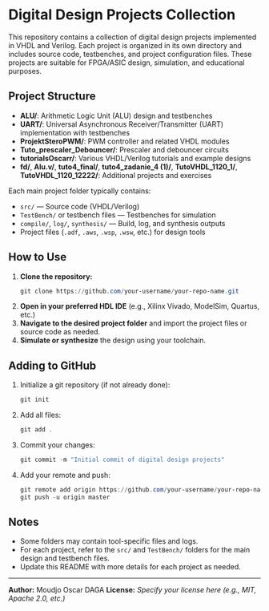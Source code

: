 # Digital Design Projects Collection

This repository contains a collection of digital design projects implemented in VHDL and Verilog. Each project is organized in its own directory and includes source code, testbenches, and project configuration files. These projects are suitable for FPGA/ASIC design, simulation, and educational purposes.

## Project Structure

- **ALU/**: Arithmetic Logic Unit (ALU) design and testbenches
- **UART/**: Universal Asynchronous Receiver/Transmitter (UART) implementation with testbenches
- **ProjektSteroPWM/**: PWM controller and related VHDL modules
- **Tuto_prescaler_Debouncer/**: Prescaler and debouncer circuits
- **tutorialsOscarr/**: Various VHDL/Verilog tutorials and example designs
- **fd/**, **Alu.v/**, **tuto4_final/**, **tuto4_zadanie_4 (1)/**, **TutoVHDL_1120_1/**, **TutoVHDL_1120_12222/**: Additional projects and exercises

Each main project folder typically contains:
- `src/` — Source code (VHDL/Verilog)
- `TestBench/` or testbench files — Testbenches for simulation
- `compile/`, `log/`, `synthesis/` — Build, log, and synthesis outputs
- Project files (`.adf`, `.aws`, `.wsp`, `.wsw`, etc.) for design tools

## How to Use

1. **Clone the repository:**
   ```powershell
   git clone https://github.com/your-username/your-repo-name.git
   ```
2. **Open in your preferred HDL IDE** (e.g., Xilinx Vivado, ModelSim, Quartus, etc.)
3. **Navigate to the desired project folder** and import the project files or source code as needed.
4. **Simulate or synthesize** the design using your toolchain.

## Adding to GitHub

1. Initialize a git repository (if not already done):
   ```powershell
   git init
   ```
2. Add all files:
   ```powershell
   git add .
   ```
3. Commit your changes:
   ```powershell
   git commit -m "Initial commit of digital design projects"
   ```
4. Add your remote and push:
   ```powershell
   git remote add origin https://github.com/your-username/your-repo-name.git
   git push -u origin master
   ```

## Notes
- Some folders may contain tool-specific files and logs.
- For each project, refer to the `src/` and `TestBench/` folders for the main design and testbench files.
- Update this README with more details for each project as needed.

---

**Author:** Moudjo Oscar DAGA
**License:** _Specify your license here (e.g., MIT, Apache 2.0, etc.)_
